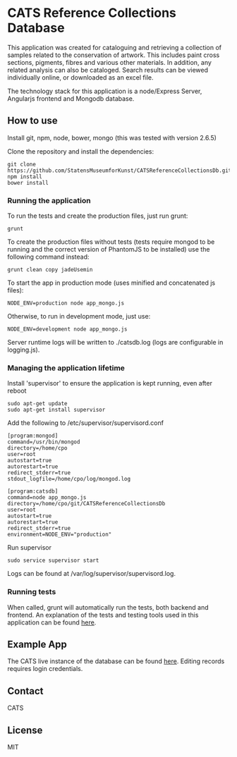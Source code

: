 # CATS Reference Collections Database

This application was created for cataloguing and retrieving a collection of samples related to the conservation of artwork. This includes paint cross sections, pigments, fibres and various other materials. In addition, any related analysis can also be cataloged. Search results can be viewed individually online, or downloaded as an excel file.

The technology stack for this application is a node/Express Server, Angularjs frontend and Mongodb database.

## How to use

Install git, npm, node, bower, mongo (this was tested with version 2.6.5)

Clone the repository and install the dependencies:

    git clone https://github.com/StatensMuseumforKunst/CATSReferenceCollectionsDb.git
    npm install
    bower install

### Running the application

To run the tests and create the production files, just run grunt:

    grunt

To create the production files without tests (tests require mongod to be running and the correct version of PhantomJS to be installed) use the following command instead:

    grunt clean copy jadeUsemin

To start the app in production mode (uses minified and concatenated js files):

    NODE_ENV=production node app_mongo.js
    
Otherwise, to run in development mode, just use:

    NODE_ENV=development node app_mongo.js
    
Server runtime logs will be written to ./catsdb.log (logs are configurable in logging.js).
    
### Managing the application lifetime    

Install 'supervisor' to ensure the application is kept running, even after reboot

    sudo apt-get update
    sudo apt-get install supervisor

Add the following to /etc/supervisor/supervisord.conf 

    [program:mongod]
    command=/usr/bin/mongod
    directory=/home/cpo
    user=root
    autostart=true
    autorestart=true
    redirect_stderr=true
    stdout_logfile=/home/cpo/log/mongod.log
        
    [program:catsdb]
    command=node app_mongo.js
    directory=/home/cpo/git/CATSReferenceCollectionsDb
    user=root
    autostart=true
    autorestart=true
    redirect_stderr=true
    environment=NODE_ENV="production"

Run supervisor

    sudo service supervisor start
    
Logs can be found at /var/log/supervisor/supervisord.log.

### Running tests

When called, grunt will automatically run the tests, both backend and frontend. An explanation of the tests and testing tools used in this application can be found [here](/test/README.md).


## Example App

The CATS live instance of the database can be found [here](http://www.cats-cons.dk/). Editing records requires login credentials.

## Contact
CATS

## License
MIT
